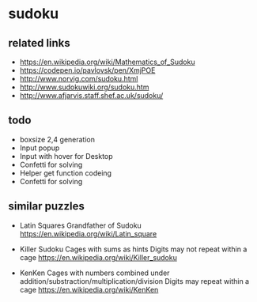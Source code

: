 # sudoku

## related links

* https://en.wikipedia.org/wiki/Mathematics_of_Sudoku
* https://codepen.io/pavlovsk/pen/XmjPOE
* http://www.norvig.com/sudoku.html
* http://www.sudokuwiki.org/sudoku.htm
* http://www.afjarvis.staff.shef.ac.uk/sudoku/

## todo

* boxsize 2,4 generation
* Input popup
* Input with hover for Desktop
* Confetti for solving
* Helper get function codeing
* Confetti for solving

## similar puzzles

* Latin Squares
  Grandfather of Sudoku
  https://en.wikipedia.org/wiki/Latin_square

* Killer Sudoku
  Cages with sums as hints
  Digits may not repeat within a cage
  https://en.wikipedia.org/wiki/Killer_sudoku

* KenKen
  Cages with numbers combined under addition/substraction/multiplication/division
  Digits may repeat within a cage
  https://en.wikipedia.org/wiki/KenKen
